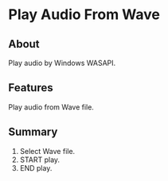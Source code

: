 # Play Audio From Wave

## About

Play audio by Windows WASAPI.

## Features

Play audio from Wave file.

## Summary

1. Select Wave file.
2. START play.
3. END play.
